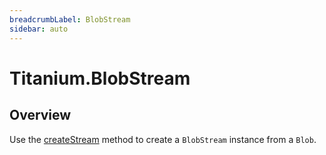 ```yaml
---
breadcrumbLabel: BlobStream
sidebar: auto
---
```


# Titanium.BlobStream

<ProxySummary/>

## Overview

Use the [createStream](Titanium.Stream.createStream) method to create a `BlobStream` instance from a
`Blob`.

<ApiDocs/>
